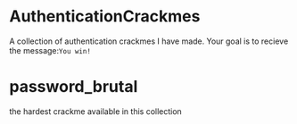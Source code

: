 # AuthenticationCrackmes
A collection of authentication crackmes I have made. Your goal is to recieve the message:`You win!`
# password_brutal
the hardest crackme available in this collection
